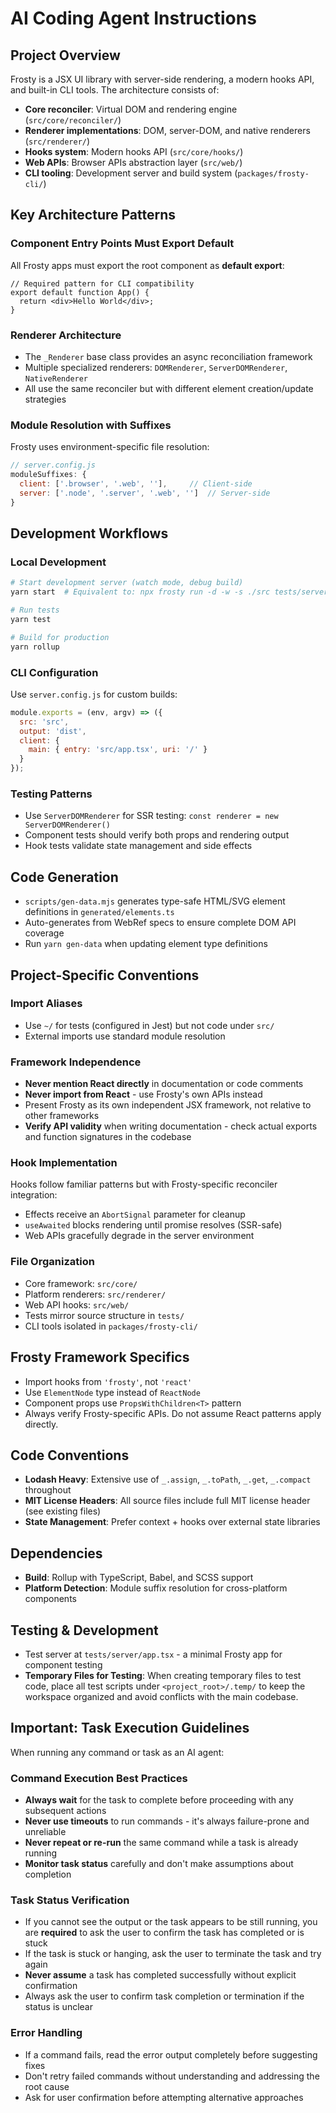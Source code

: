 # AI Coding Agent Instructions

## Project Overview
Frosty is a JSX UI library with server-side rendering, a modern hooks API, and built-in CLI tools. The architecture consists of:

- **Core reconciler**: Virtual DOM and rendering engine (`src/core/reconciler/`)
- **Renderer implementations**: DOM, server-DOM, and native renderers (`src/renderer/`)
- **Hooks system**: Modern hooks API (`src/core/hooks/`)
- **Web APIs**: Browser APIs abstraction layer (`src/web/`)
- **CLI tooling**: Development server and build system (`packages/frosty-cli/`)

## Key Architecture Patterns

### Component Entry Points Must Export Default
All Frosty apps must export the root component as **default export**:
```tsx
// Required pattern for CLI compatibility
export default function App() {
  return <div>Hello World</div>;
}
```

### Renderer Architecture
- The `_Renderer` base class provides an async reconciliation framework
- Multiple specialized renderers: `DOMRenderer`, `ServerDOMRenderer`, `NativeRenderer`
- All use the same reconciler but with different element creation/update strategies

### Module Resolution with Suffixes
Frosty uses environment-specific file resolution:
```js
// server.config.js
moduleSuffixes: {
  client: ['.browser', '.web', ''],     // Client-side
  server: ['.node', '.server', '.web', '']  // Server-side
}
```

## Development Workflows

### Local Development
```bash
# Start development server (watch mode, debug build)
yarn start  # Equivalent to: npx frosty run -d -w -s ./src tests/server/app.tsx

# Run tests
yarn test

# Build for production
yarn rollup
```

### CLI Configuration
Use `server.config.js` for custom builds:
```js
module.exports = (env, argv) => ({
  src: 'src',
  output: 'dist',
  client: {
    main: { entry: 'src/app.tsx', uri: '/' }
  }
});
```

### Testing Patterns
- Use `ServerDOMRenderer` for SSR testing: `const renderer = new ServerDOMRenderer()`
- Component tests should verify both props and rendering output
- Hook tests validate state management and side effects

## Code Generation
- `scripts/gen-data.mjs` generates type-safe HTML/SVG element definitions in `generated/elements.ts`
- Auto-generates from WebRef specs to ensure complete DOM API coverage
- Run `yarn gen-data` when updating element type definitions

## Project-Specific Conventions

### Import Aliases
- Use `~/` for tests (configured in Jest) but not code under `src/`
- External imports use standard module resolution

### Framework Independence
- **Never mention React directly** in documentation or code comments
- **Never import from React** - use Frosty's own APIs instead
- Present Frosty as its own independent JSX framework, not relative to other frameworks
- **Verify API validity** when writing documentation - check actual exports and function signatures in the codebase

### Hook Implementation
Hooks follow familiar patterns but with Frosty-specific reconciler integration:
- Effects receive an `AbortSignal` parameter for cleanup
- `useAwaited` blocks rendering until promise resolves (SSR-safe)
- Web APIs gracefully degrade in the server environment

### File Organization
- Core framework: `src/core/`
- Platform renderers: `src/renderer/`
- Web API hooks: `src/web/`
- Tests mirror source structure in `tests/`
- CLI tools isolated in `packages/frosty-cli/`

## Frosty Framework Specifics
- Import hooks from `'frosty'`, not `'react'`
- Use `ElementNode` type instead of `ReactNode`
- Component props use `PropsWithChildren<T>` pattern
- Always verify Frosty-specific APIs. Do not assume React patterns apply directly.

## Code Conventions
- **Lodash Heavy**: Extensive use of `_.assign`, `_.toPath`, `_.get`, `_.compact` throughout
- **MIT License Headers**: All source files include full MIT license header (see existing files)
- **State Management**: Prefer context + hooks over external state libraries

## Dependencies
- **Build**: Rollup with TypeScript, Babel, and SCSS support
- **Platform Detection**: Module suffix resolution for cross-platform components

## Testing & Development
- Test server at `tests/server/app.tsx` - a minimal Frosty app for component testing
- **Temporary Files for Testing**: When creating temporary files to test code, place all test scripts under `<project_root>/.temp/` to keep the workspace organized and avoid conflicts with the main codebase.

## **Important:** Task Execution Guidelines
When running any command or task as an AI agent:

### Command Execution Best Practices
- **Always wait** for the task to complete before proceeding with any subsequent actions
- **Never use timeouts** to run commands - it's always failure-prone and unreliable
- **Never repeat or re-run** the same command while a task is already running
- **Monitor task status** carefully and don't make assumptions about completion

### Task Status Verification
- If you cannot see the output or the task appears to be still running, you are **required** to ask the user to confirm the task has completed or is stuck
- If the task is stuck or hanging, ask the user to terminate the task and try again
- **Never assume** a task has completed successfully without explicit confirmation
- Always ask the user to confirm task completion or termination if the status is unclear

### Error Handling
- If a command fails, read the error output completely before suggesting fixes
- Don't retry failed commands without understanding and addressing the root cause
- Ask for user confirmation before attempting alternative approaches
